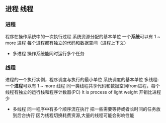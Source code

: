 ##  进程 线程
###   进程 
程序在操作系统中的一次执行过程 
系统资源分配的基本单位 
一个**系统**可以有 1 ~ more 进程
每个进程都有独立的代码和数据空间（进程上下文）

* 多进程
操作系统能同时运行多个任务


###   线程 
进程的一个执行实例，程序调度与执行的最小单位 
系统调度的基本单位 
多线程: 一个**进程**可以有 1 ~ more 线程 
同一类线程共享代码和数据空间from进程，每个线程有独立的运行栈和程序计数器(PC)
It is process of light weight 
开销比进程少

* 多线程
同一程序中有多个顺序流在执行
把一些需要等待或者长时间的任务放到后台执行
因为线程切换耗费资源,大量的线程可能会影响性能

